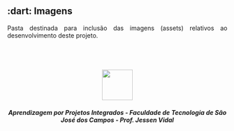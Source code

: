 <br id="topo">

<span id="imagens">

<h2> :dart: Imagens</h2>

<p align="justify"> Pasta destinada para inclusão das imagens (assets) relativos ao desenvolvimento deste projeto.</p>

<br>

<h1 align="center"> <img src = "https://user-images.githubusercontent.com/71477357/161321048-dc637b2e-0314-4e07-b2f9-8cda9f653356.png" height="70"  align="auto">
<h5 align="center"> Aprendizagem por Projetos Integrados - Faculdade de Tecnologia de São José dos Campos - Prof. Jessen Vidal </h5>

